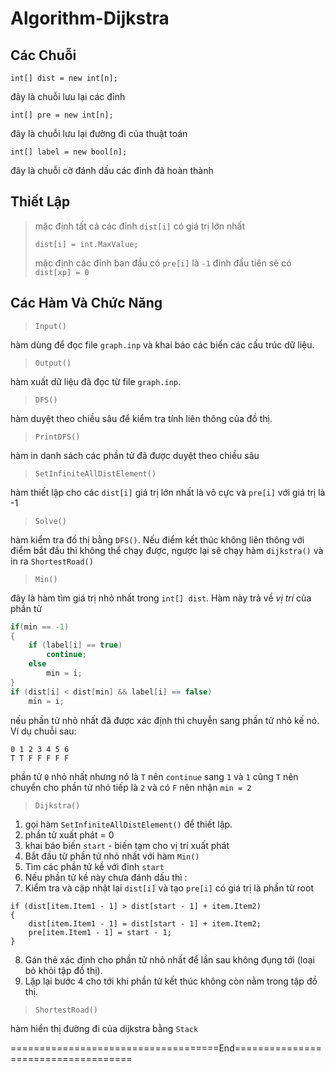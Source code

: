 # Algorithm-Dijkstra

## Các Chuỗi
```Csharp
int[] dist = new int[n];
```
đây là chuỗi lưu lại các đỉnh
```Csharp
int[] pre = new int[n];
```
đây là chuỗi lưu lại đường đi của thuật toán
```Csharp
int[] label = new bool[n];
```
đây là chuỗi cờ đánh dấu các đỉnh đã hoàn thành
## Thiết Lập
> mặc định tất cả các đỉnh `dist[i]` có giá trị lớn nhất
> ```charp
> dist[i] = int.MaxValue;
> ```
> mặc định các đỉnh ban đầu có `pre[i]` là `-1`
> đỉnh đầu tiên sẽ có `dist[xp] = 0`
## Các Hàm Và Chức Năng
> `Input()`

hàm dùng để đọc file `graph.inp` và khai báo các biến các cấu trúc dữ liệu.
> `Output()`

hàm xuất dữ liệu đã đọc từ file `graph.inp`.
> `DFS()`

hàm duyệt theo chiều sâu để kiểm tra tính liên thông của đồ thị.
> `PrintDFS()`

hàm in danh sách các phần tử đã được duyệt theo chiều sâu
> `SetInfiniteAllDistElement()`

hàm thiết lập cho các `dist[i]` giá trị lớn nhất là vô cực và `pre[i]` với giá trị là -1
> `Solve()`

hàm kiểm tra đồ thị bằng `DFS()`. Nếu điểm kết thúc không liên thông với điểm bắt đầu thì không thể chạy được, ngược lại sẽ chạy hàm `dijkstra()` và in ra `ShortestRoad()`
> `Min()`

đây là hàm tìm giá trị nhỏ nhất trong `int[] dist`. Hàm này trả về *vị trí* của phần tử
```csharp
if(min == -1)
{
    if (label[i] == true)
        continue;
    else
        min = i;
}
if (dist[i] < dist[min] && label[i] == false)
    min = i;
```
nếu phần tử nhỏ nhất đã được xác định thì chuyễn sang phần tử nhỏ kế nó. Ví dụ chuỗi sau:
```
0 1 2 3 4 5 6
T T F F F F F
```
phần tử `0` nhỏ nhất nhưng nó là `T` nên `continue` sang `1` và `1` cũng `T` nên chuyển cho phần tử nhỏ tiếp là `2` và có `F` nên nhận `min = 2`
> `Dijkstra()`

1. gọi hàm `SetInfiniteAllDistElement()` để thiết lập.
2. phần tử xuất phát = 0
3. khai báo biến `start` - biến tạm cho vị trí xuất phát
4. Bắt đầu từ phần tử nhỏ nhất với hàm `Min()`
5. Tìm các phần tử kề với đỉnh `start`
6. Nếu phần tử kề này chưa đánh dấu thì :
7. Kiểm tra và cập nhật lại `dist[i]` và tạo `pre[i]` có giá trị là phần tử root
```Csharp
if (dist[item.Item1 - 1] > dist[start - 1] + item.Item2)
{
    dist[item.Item1 - 1] = dist[start - 1] + item.Item2;
    pre[item.Item1 - 1] = start - 1;
}
```
8. Gán thẻ xác định cho phần tử nhỏ nhất để lần sau không đụng tới (loại bỏ khỏi tập đồ thị).
9. Lặp lại bước 4 cho tới khi phần tử kết thúc không còn nằm trong tập đồ thị.

> `ShortestRoad()`

hàm hiển thị đường đi của dijkstra bằng `Stack`

====================================End====================================
